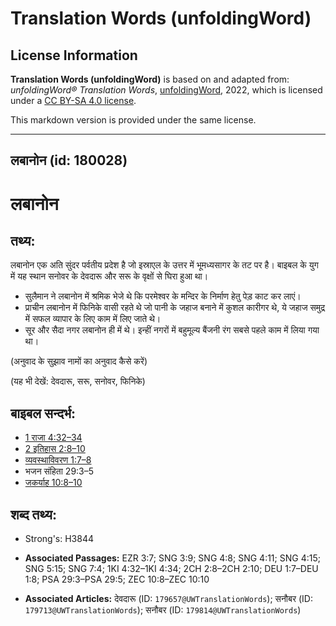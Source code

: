 # Translation Words (unfoldingWord)

## License Information

**Translation Words (unfoldingWord)** is based on and adapted from: _unfoldingWord® Translation Words_, [unfoldingWord](https://unfoldingword.org/utw), 2022, which is licensed under a [CC BY-SA 4.0 license](https://creativecommons.org/licenses/by-sa/4.0/legalcode.en).

This markdown version is provided under the same license.



--------------------------------

## लबानोन (id: 180028)

लबानोन
======

तथ्य:
-----

लबानोन एक अति सुंदर पर्वतीय प्रदेश है जो इस्राएल के उत्तर में भूमध्यसागर के तट पर है। बाइबल के युग में यह स्थान सनोवर के देवदारू और सरू के वृक्षों से घिरा हुआ था।

* सुलैमान ने लबानोन में श्रमिक भेजे थे कि परमेश्वर के मन्दिर के निर्माण हेतु पेड़ काट कर लाएं।
* प्राचीन लबानोन में फिनिके वासी रहते थे जो पानी के जहाज बनाने में कुशल कारीगर थे, ये जहाज समुद्र में सफल व्यापार के लिए काम में लिए जाते थे।
* सूर और सैदा नगर लबानोन ही में थे। इन्हीं नगरों में बहुमूल्य बैंजनी रंग सबसे पहले काम में लिया गया था।

(अनुवाद के सुझाव नामों का अनुवाद कैसे करें)

(यह भी देखें: देवदारू, सरू, सनोवर, फिनिके)

बाइबल सन्दर्भ:
--------------

* [1 राजा 4:32–34](https://ref.ly/1Kgs0:0)
* [2 इतिहास 2:8–10](https://ref.ly/2Chr0:0)
* [व्यवस्थाविवरण 1:7–8](https://ref.ly/Deut1:7-Deut1:8)
* भजन संहिता 29:3–5
* [जकर्याह 10:8–10](https://ref.ly/Zech10:8-Zech10:10)

शब्द तथ्य:
----------

* Strong's: H3844

* **Associated Passages:** EZR 3:7; SNG 3:9; SNG 4:8; SNG 4:11; SNG 4:15; SNG 5:15; SNG 7:4; 1KI 4:32–1KI 4:34; 2CH 2:8–2CH 2:10; DEU 1:7–DEU 1:8; PSA 29:3–PSA 29:5; ZEC 10:8–ZEC 10:10
* **Associated Articles:** देवदारू (ID: `179657@UWTranslationWords`); सनौबर (ID: `179713@UWTranslationWords`); सनौबर (ID: `179814@UWTranslationWords`)

